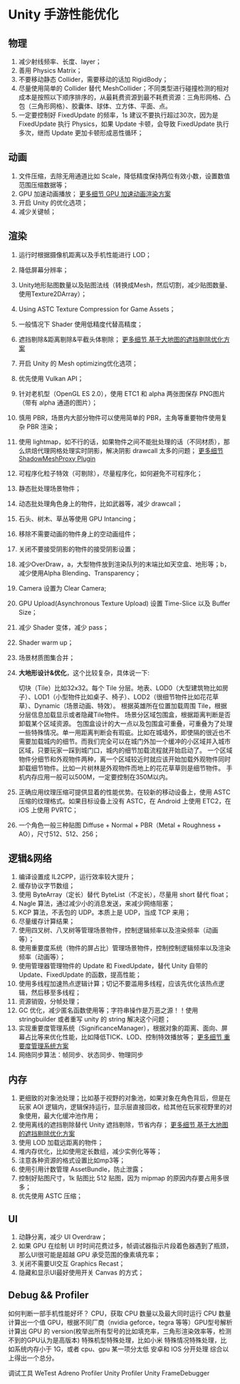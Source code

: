 # Unity 手游性能优化

## 物理

1. 减少射线频率、长度、layer；
2. 善用 Physics Matrix；
3. 不要移动静态 Collider，需要移动的话加 RigidBody；
4. 尽量使用简单的 Collider 替代 MeshCollider；不同类型进行碰撞检测的相对成本是按照以下顺序排序的，从最耗费资源到最不耗费资源：三角形网格、凸包（三角形网格）、胶囊体、球体、立方体、平面、点。
5. 一定要控制好 FixedUpdate 的频率，1s 建议不要执行超过30次，因为是 FixedUpdate 执行 Physics，如果 Update 卡顿，会导致 FixedUpdate 执行多次，继而 Update 更加卡顿形成恶性循环；

## 动画

1. 文件压缩，去除无用通道比如 Scale，降低精度保持两位有效小数，设置数值范围压缩数据等；
2. GPU 加速动画播放； [更多细节 GPU 加速动画渲染方案](https://nashnie.github.io/rendering/2018/11/19/gpu-animator.html)
3. 开启 Unity 的优化选项；
4. 减少关键帧；

## 渲染

1. 运行时根据摄像机距离以及手机性能进行 LOD；

2. 降低屏幕分辨率；

3. Unity地形贴图数量以及贴图法线（转换成Mesh，然后切割，减少贴图数量、使用Texture2DArray）；

4. Using ASTC Texture Compression for Game Assets；

5. 一般情况下 Shader 使用低精度代替高精度；

6. 遮挡剔除&距离剔除&平截头体剔除； [更多细节 基于大地图的遮挡剔除优化方案](https://nashnie.github.io/none/2018/11/01/bigworld-occlusionculling.html)

7. 开启 Unity 的 Mesh optimizing优化选项；

8. 优先使用 Vulkan API；

9. 针对老机型（OpenGL ES 2.0），使用 ETC1 和 alpha 两张图保存 PNG图片（带有 alpha 通道的图片）；

10. 慎用 PBR，场景内大部分物件可以使用简单的 PBR，主角等重要物件使用复杂 PBR 渲染；

11. 使用 lightmap，如不行的话，如果物件之间不能批处理的话（不同材质），那么烘焙代理网格处理实时阴影，解决阴影 drawcall 太多的问题； [更多细节 ShadowMeshProxy Plugin](https://github.com/nashnie/ShadowMeshProxyPlugin)

12. 可程序化粒子特效（可剔除），尽量程序化，如何避免不可程序化；

13. 静态批处理场景物件；

14. 动态批处理角色身上的物件，比如武器等，减少 drawcall；

15. 石头、树木、草丛等使用 GPU Intancing；

16. 移除不需要动画的物件身上的空动画组件；

17. 关闭不要接受阴影的物件的接受阴影设置；

18. 减少OverDraw，a，大型物件放到渲染队列的末端比如天空盒、地形等；b，减少使用Alpha Blending、Transparency；

19. Camera 设置为 Clear Camera;

20. GPU Upload(Asynchronous Texture Upload) 设置 Time-Slice 以及 Buffer Size；

21. 减少 Shader 变体，减少 pass；

22. Shader warm up；

23. 场景材质图集合并；

24. **大地形设计&优化**，这个比较复杂，具体说一下:

    切块（Tile）比如32x32。每个 Tile 分层。地表、LOD0（大型建筑物比如房子）、LOD1（小型物件比如桌子、椅子）、LOD2（很细节物件比如花花草草）、Dynamic（场景动画、特效）。
    根据英雄所在位置加载周围 Tile，根据分层信息加载显示或者隐藏Tile物件。
    场景分区域包围盒，根据距离判断是否卸载某个区域资源。
    包围盒设计的大一点以及包围盒可重叠，可重叠为了处理一些特殊情况。单一用距离判断会有瑕疵。比如在城墙外，即使隔的很近也不需要加载城内的细节。而我们完全可以在城门外加一个缓冲的小区域并入城市区域，只要玩家一踩到城门口，城内的细节加载流程就开始启动了。
    一个区域物件分细节和外观物件两种，离一个区域较近时就应该开始加载外观物件同时卸载细节物件。比如一片树林是外观物件而地上的花花草草则是细节物件。
    手机内存应用一般可以500M，一定要控制在350M以内。

25. 正确应用纹理压缩可提供显着的性能优势。在较新的移动设备上，使用 ASTC 压缩的纹理格式。如果目标设备上没有 ASTC，在 Android 上使用 ETC2，在 iOS 上使用 PVRTC；

26. 一个角色一般三种贴图 Diffuse + Normal + PBR（Metal + Roughness + AO），尺寸512、512、256；

## 逻辑&网络

1. 编译设置成 IL2CPP，运行效率较大提升；
2. 缓存协议字节数组；
3. 使用 ByteArray（定长）替代 ByteList（不定长），尽量用 short 替代 float；
4. Nagle 算法，通过减少小的消息发送，来减少网络阻塞；
5. KCP 算法，不丢包的 UDP。本质上是 UDP，当成 TCP 来用；
6. 尽量缓存计算结果；
7. 使用四叉树、八叉树等管理场景物件，控制逻辑频率以及渲染频率（动画等）；
8. 使用重要度系统（物件的屏占比）管理场景物件，控制控制逻辑频率以及渲染频率（动画等）；
9. 使用管理器管理物件的 Update 和 FixedUpdate，替代 Unity 自带的 Update、FixedUpdate 的函数，提高性能；
10. 使用多线程加速热点逻辑计算；切记不要滥用多线程，应该先优化该热点逻辑，然后移至多线程；
11. 资源销毁，分帧处理；
12. GC 优化，减少匿名函数使用等；字符串操作是万恶之源！！使用 stringbuilder 或者重写 unity 的 string 解决这个问题；
13. 实现重要度管理系统（SignificanceManager），根据对象的距离、面向、屏幕占比等来优化性能，比如降低TICK、LOD、控制特效播放等； [更多细节 重要度管理系统方案](https://github.com/nashnie/SignificanceManager)
13. 网络同步算法：帧同步、状态同步、物理同步

## 内存

1. 更细致的对象池处理；比如基于视野的对象池，如果对象在角色背后，但是在玩家 AOI 逻辑内，逻辑保持运行，显示层直接回收，给其他在玩家视野里的对象使用，最大化缓冲池作用；
2. 使用离线的遮挡剔除替代 Unity 遮挡剔除，节省内存； [更多细节 基于大地图的遮挡剔除优化方案](https://nashnie.github.io/none/2018/11/01/bigworld-occlusionculling.html)
3. 使用 LOD 加载远距离的物件；
4. 堆内存优化，比如使用定长数组，减少实例化等等；
5. 注意各种资源的格式设置比如mp3等；
6. 使用引用计数管理 AssetBundle，防止泄露；
7. 控制好贴图尺寸，1k 贴图比 512 贴图，因为 mipmap 的原因内存要占用多很多；
8. 优先使用 ASTC 压缩；

## UI

1. 动静分离，减少 UI Overdraw；
2. 如果 GPU 在绘制 UI 时时间花费过多，帧调试器指示片段着色器遇到了瓶颈，那么UI很可能是超越 GPU 承受范围的像素填充率；
3. 关闭不需要UI交互 Graphics Recast；
4. 隐藏和显示UI最好使用开关 Canvas 的方式；

## Debug && Profiler

如何判断一部手机性能好坏？
CPU，获取 CPU 数量以及最大同时运行 CPU 数量计算出一个值
GPU，根据不同厂商（nvidia geforce，tegra 等等）GPU型号解析计算出 GPU 的 version(枚举出所有型号的比如填充率，三角形渲染效率等，检测不到的GPU认为是高版本)
特殊机型特殊处理，比如小米
特殊情况特殊处理，比如系统内存小于 1G，或者 cpu、gpu 某一项分太低
安卓和 IOS 分开处理
综合以上得出一个总分。

调试工具
WeTest
Adreno Profiler
Unity Profiler
Unity FrameDebugger